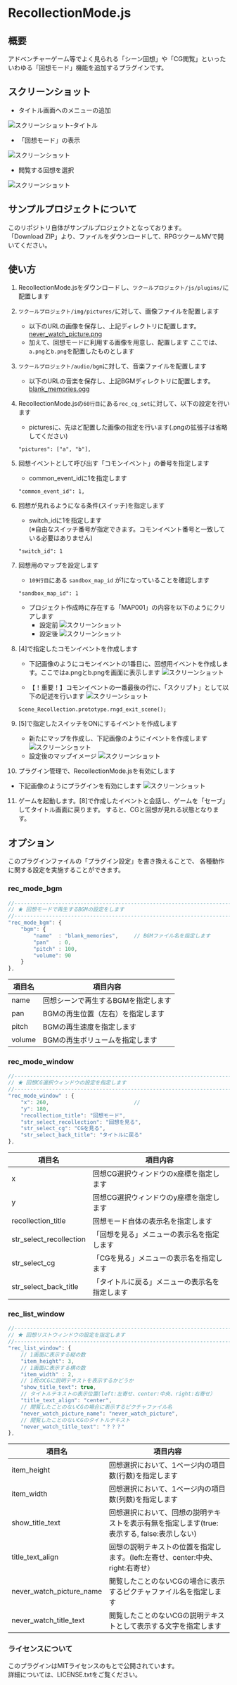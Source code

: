 # RecollectionMode.js

## 概要

アドベンチャーゲーム等でよく見られる「シーン回想」や「CG閲覧」といった  
いわゆる「回想モード」機能を追加するプラグインです。


## スクリーンショット

* タイトル画面へのメニューの追加 

![スクリーンショット-タイトル](http://www.rinscript.sakura.ne.jp/tkool/mv/github_images/recollection00.png)


* 「回想モード」の表示

![スクリーンショット](http://www.rinscript.sakura.ne.jp/tkool/mv/github_images/recollection0.png)


* 閲覧する回想を選択

![スクリーンショット](http://www.rinscript.sakura.ne.jp/tkool/mv/github_images/recollection_mode.png)

## サンプルプロジェクトについて

このリポジトリ自体がサンプルプロジェクトとなっております。  
「Download ZIP」より、ファイルをダウンロードして、RPGツクールMVで開いてください。


## 使い方

1. RecollectionMode.jsをダウンロードし、```ツクールプロジェクト/js/plugins/```に配置します
2. ```ツクールプロジェクト/img/pictures/```に対して、画像ファイルを配置します
   * 以下のURLの画像を保存し、上記ディレクトリに配置します。   
     [never_watch_picture.png](http://www.rinscript.sakura.ne.jp/tkool/mv/github_images/never_watch_picture.png)
   * 加えて、回想モードに利用する画像を用意し、配置します
ここでは、```a.png```と```b.png```を配置したものとします

3. ```ツクールプロジェクト/audio/bgm```に対して、音楽ファイルを配置します  
   * 以下のURLの音楽を保存し、上記BGMディレクトリに配置します。  
     [blank_memories.ogg](http://www.rinscript.sakura.ne.jp/tkool/mv/github_images/blank_memories.ogg)
4. RecollectionMode.jsの```60行目```にある```rec_cg_set```に対して、以下の設定を行います
   * picturesに、先ほど配置した画像の指定を行います(.pngの拡張子は省略してください)
   ```
   "pictures": ["a", "b"],
   ```
5. 回想イベントとして呼び出す「コモンイベント」の番号を指定します
   * common_event_idに1を指定します
   ```
   "common_event_id": 1,
   ```

6. 回想が見れるようになる条件(スイッチ)を指定します
   * switch_idに1を指定します  
   (※自由なスイッチ番号が指定できます。コモンイベント番号と一致している必要はありません)
   ```
   "switch_id": 1
   ```
   
7. 回想用のマップを設定します
   * ```109行目```にある ```sandbox_map_id``` が1になっていることを確認します  
   ```
   "sandbox_map_id": 1
   ```
   * プロジェクト作成時に存在する「MAP001」の内容を以下のようにクリアします
     * 設定前
       ![スクリーンショット](http://www.rinscript.sakura.ne.jp/tkool/mv/github_images/recollection_mode_before.png)
     * 設定後
          ![スクリーンショット](http://www.rinscript.sakura.ne.jp/tkool/mv/github_images/recollection_mode_after.png)
   
8. [4]で指定したコモンイベントを作成します   
   * 下記画像のようにコモンイベントの1番目に、回想用イベントを作成します。ここではa.pngとb.pngを画面に表示します
   ![スクリーンショット](http://www.rinscript.sakura.ne.jp/tkool/mv/github_images/recollection_mode_exp_common_event.png)

   * 【！重要！】コモンイベントの一番最後の行に、「スクリプト」として以下の記述を行います
   ![スクリーンショット](http://www.rinscript.sakura.ne.jp/tkool/mv/github_images/recollection_mode_plugin_add_script.png)
   ```
   Scene_Recollection.prototype.rngd_exit_scene();
   ```

9. [5]で指定したスイッチをONにするイベントを作成します
   * 新たにマップを作成し、下記画像のようにイベントを作成します
      ![スクリーンショット](http://www.rinscript.sakura.ne.jp/tkool/mv/github_images/recollection_mode_exp_switch_on.png)
   * 設定後のマップイメージ
      ![スクリーンショット](http://www.rinscript.sakura.ne.jp/tkool/mv/github_images/recollection_mode_map002.png)      

10. プラグイン管理で、RecollectionMode.jsを有効にします
   * 下記画像のようにプラグインを有効にします
      ![スクリーンショット](http://www.rinscript.sakura.ne.jp/tkool/mv/github_images/recollection_mode_plugin_manage.png)

11. ゲームを起動します。[8]で作成したイベントと会話し、ゲームを「セーブ」してタイトル画面に戻ります。
    すると、CGと回想が見れる状態となります。




## オプション

このプラグインファイルの「プラグイン設定」を書き換えることで、
各種動作に関する設定を実施することができます。

### rec_mode_bgm

```javascript
//---------------------------------------------------------------------
// ★ 回想モードで再生するBGMの設定をします
//---------------------------------------------------------------------
"rec_mode_bgm": {
    "bgm": {
        "name"  : "blank_memories",     // BGMファイル名を指定します
        "pan"   : 0,
        "pitch" : 100,
        "volume": 90
    }
},
```
|項目名|項目内容|
|---|---|
|name|回想シーンで再生するBGMを指定します|
|pan|BGMの再生位置（左右）を指定します|
|pitch|BGMの再生速度を指定します|
|volume|BGMの再生ボリュームを指定します|

### rec_mode_window
```javascript
//---------------------------------------------------------------------
// ★ 回想CG選択ウィンドウの設定を指定します
//---------------------------------------------------------------------
"rec_mode_window" : {
    "x": 260,                           // 
    "y": 180,
    "recollection_title": "回想モード",
    "str_select_recollection": "回想を見る",
    "str_select_cg": "CGを見る",
    "str_select_back_title": "タイトルに戻る"
},
```
|項目名|項目内容|
|---|---|
|x|回想CG選択ウィンドウのx座標を指定します|
|y|回想CG選択ウィンドウのy座標を指定します|
|recollection_title|回想モード自体の表示名を指定します|
|str_select_recollection|「回想を見る」メニューの表示名を指定します|
|str_select_cg|「CGを見る」メニューの表示名を指定します|
|str_select_back_title|「タイトルに戻る」メニューの表示名を指定します|

### rec_list_window
```javascript
//---------------------------------------------------------------------
// ★ 回想リストウィンドウの設定を指定します
//---------------------------------------------------------------------
"rec_list_window": {
    // 1画面に表示する縦の数
    "item_height": 3,
    // 1画面に表示する横の数
    "item_width" : 2,
    // 1枚のCGに説明テキストを表示するかどうか
    "show_title_text": true,
    // タイトルテキストの表示位置(left:左寄せ、center:中央、right:右寄せ）
    "title_text_align": "center",
    // 閲覧したことのないCGの場合に表示するピクチャファイル名
    "never_watch_picture_name": "never_watch_picture",
    // 閲覧したことのないCGのタイトルテキスト
    "never_watch_title_text": "？？？"
},
```

|項目名|項目内容|
|---|---|
|item_height|回想選択において、1ページ内の項目数(行数)を指定します|
|item_width|回想選択において、1ページ内の項目数(列数)を指定します|
|show_title_text|回想選択において、回想の説明テキストを表示有無を指定します(true: 表示する, false:表示しない)|
|title_text_align|回想の説明テキストの位置を指定します。(left:左寄せ、center:中央、right:右寄せ）|
|never_watch_picture_name|閲覧したことのないCGの場合に表示するピクチャファイル名を指定します|
|never_watch_title_text|閲覧したことのないCGの説明テキストとして表示する文字を指定します|


### ライセンスについて

このプラグインはMITライセンスのもとで公開されています。  
詳細については、LICENSE.txtをご覧ください。

